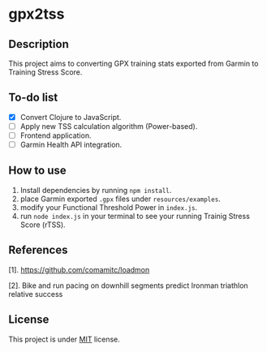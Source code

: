 # gpx2tss

## Description

This project aims to converting GPX training stats exported from Garmin to Training Stress Score.

## To-do list

- [x] Convert Clojure to JavaScript.
- [ ] Apply new TSS calculation algorithm (Power-based).
- [ ] Frontend application.
- [ ] Garmin Health API integration.

## How to use

1. Install dependencies by running `npm install`.
2. place Garmin exported `.gpx` files under `resources/examples`.
3. modify your Functional Threshold Power in `index.js`.
4. run `node index.js` in your terminal to see your running Trainig Stress Score (rTSS).

## References

[1]. https://github.com/comamitc/loadmon

[2]. Bike and run pacing on downhill segments predict Ironman triathlon
relative success

## License
This project is under [MIT](https://github.com/cn-wx/gpx2tss/blob/master/LICENSE) license.

